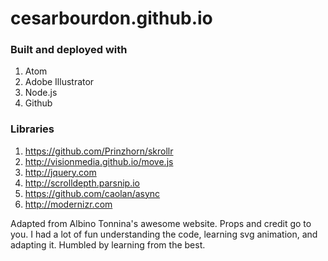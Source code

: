 # cesarbourdon.github.io

### Built and deployed with
1. Atom
2. Adobe Illustrator
3. Node.js
4. Github

### Libraries
1. <https://github.com/Prinzhorn/skrollr>
2. <http://visionmedia.github.io/move.js>
3. <http://jquery.com>
4. <http://scrolldepth.parsnip.io>
5. <https://github.com/caolan/async>
6. <http://modernizr.com>

Adapted from Albino Tonnina's awesome website. Props and credit go to you.
I had a lot of fun understanding the code, learning svg animation, and adapting it.
Humbled by learning from the best.
